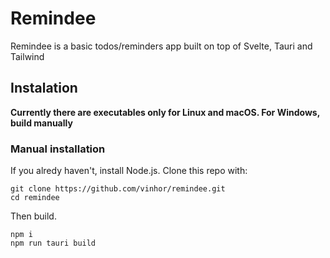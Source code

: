 # Remindee
Remindee is a basic todos/reminders app built on top of Svelte, Tauri and Tailwind
## Instalation
**Currently there are executables only for Linux and macOS. For Windows, build manually**
### Manual installation
If you alredy haven't, install Node.js.
Clone this repo with:
```
git clone https://github.com/vinhor/remindee.git
cd remindee
```
Then build.
```
npm i
npm run tauri build
```
